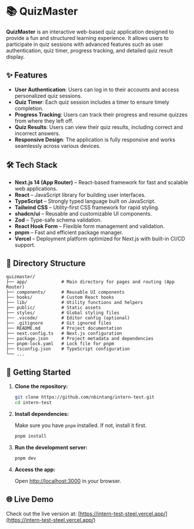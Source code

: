 # 📚 QuizMaster

**QuizMaster** is an interactive web-based quiz application designed to provide a fun and structured learning experience. It allows users to participate in quiz sessions with advanced features such as user authentication, quiz timer, progress tracking, and detailed quiz result display.

## ✨ Features

- **User Authentication**: Users can log in to their accounts and access personalized quiz sessions.
- **Quiz Timer**: Each quiz session includes a timer to ensure timely completion.
- **Progress Tracking**: Users can track their progress and resume quizzes from where they left off.
- **Quiz Results**: Users can view their quiz results, including correct and incorrect answers.
- **Responsive Design**: The application is fully responsive and works seamlessly across various devices.

## 🛠️ Tech Stack

- **Next.js 14 (App Router)** – React-based framework for fast and scalable web applications.
- **React** – JavaScript library for building user interfaces.
- **TypeScript** – Strongly typed language built on JavaScript.
- **Tailwind CSS** – Utility-first CSS framework for rapid styling.
- **shadcn/ui** – Reusable and customizable UI components.
- **Zod** – Type-safe schema validation.
- **React Hook Form** – Flexible form management and validation.
- **pnpm** – Fast and efficient package manager.
- **Vercel** – Deployment platform optimized for Next.js with built-in CI/CD support.

## 📁 Directory Structure

```
quizmaster/
├── app/             # Main directory for pages and routing (App Router)
├── components/      # Reusable UI components
├── hooks/           # Custom React hooks
├── lib/             # Utility functions and helpers
├── public/          # Static assets
├── styles/          # Global styling files
├── .vscode/         # Editor config (optional)
├── .gitignore       # Git ignored files
├── README.md        # Project documentation
├── next.config.ts   # Next.js configuration
├── package.json     # Project metadata and dependencies
├── pnpm-lock.yaml   # Lock file for pnpm
├── tsconfig.json    # TypeScript configuration
└── ...
```

## 🚀 Getting Started

1. **Clone the repository:**

   ```bash
   git clone https://github.com/nbintang/intern-test.git
   cd intern-test
   ```

2. **Install dependencies:**

   Make sure you have `pnpm` installed. If not, install it first.

   ```bash
   pnpm install
   ```

3. **Run the development server:**

   ```bash
   pnpm dev
   ```

4. **Access the app:**

   Open [http://localhost:3000](http://localhost:3000) in your browser.

## 🌐 Live Demo

Check out the live version at: [https://intern-test-steel.vercel.app/](https://intern-test-steel.vercel.app/)

